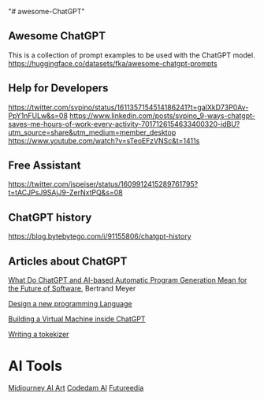 "# awesome-ChatGPT" 


## Awesome ChatGPT
This is a collection of prompt examples to be used with the ChatGPT model.
https://huggingface.co/datasets/fka/awesome-chatgpt-prompts




## Help for Developers
https://twitter.com/svpino/status/1611357154514186241?t=galXkD73P0Av-PpY1nFULw&s=08
https://www.linkedin.com/posts/svpino_9-ways-chatgpt-saves-me-hours-of-work-every-activity-7017126154633400320-idBU?utm_source=share&utm_medium=member_desktop
https://www.youtube.com/watch?v=sTeoEFzVNSc&t=1411s


## Free Assistant
https://twitter.com/jspeiser/status/1609912415289761795?t=tACJPsJ9SAjJ9-ZerNxtPQ&s=08

## ChatGPT history
https://blog.bytebytego.com/i/91155806/chatgpt-history


## Articles about ChatGPT
[What Do ChatGPT and AI-based Automatic Program Generation Mean for the Future of Software](https://cacm.acm.org/blogs/blog-cacm/268103-what-do-chatgpt-and-ai-based-automatic-program-generation-mean-for-the-future-of-software/fulltext), Bertrand Meyer

[Design a new programming Language](https://judehunter.dev/blog/chatgpt-helped-me-design-a-brand-new-programming-language)

[Building a Virtual Machine inside ChatGPT](https://www.engraved.blog/building-a-virtual-machine-inside/)

[Writing a tokekizer](https://tagide.com/education/writing-a-tokenizer-with-chatgpt/) 

# AI Tools
[Midjourney AI Art](https://docs.midjourney.com/)
[Codedam AI](https://codedamn.com/)
[Futureedia](https://www.futurepedia.io/?ref=FutureTools.io)
